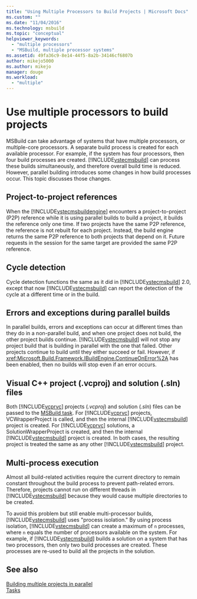 ```yaml
---
title: "Using Multiple Processors to Build Projects | Microsoft Docs"
ms.custom: ""
ms.date: "11/04/2016"
ms.technology: msbuild
ms.topic: "conceptual"
helpviewer_keywords: 
  - "multiple processors"
  - "MSBuild, multiple processor systems"
ms.assetid: 49fa36c9-8e14-44f5-8a2b-34146cf6807b
author: mikejo5000
ms.author: mikejo
manager: douge
ms.workload: 
  - "multiple"
---
```

# Use multiple processors to build projects
MSBuild can take advantage of systems that have multiple processors, or multiple-core processors. A separate build process is created for each available processor. For example, if the system has four processors, then four build processes are created. [!INCLUDE[vstecmsbuild](../extensibility/internals/includes/vstecmsbuild_md.md)] can process these builds simultaneously, and therefore overall build time is reduced. However, parallel building introduces some changes in how build processes occur. This topic discusses those changes.  
  
## Project-to-project references  
 When the [!INCLUDE[vstecmsbuildengine](../msbuild/includes/vstecmsbuildengine_md.md)] encounters a project-to-project (P2P) reference while it is using parallel builds to build a project, it builds the reference only one time. If two projects have the same P2P reference, the reference is not rebuilt for each project. Instead, the build engine returns the same P2P reference to both projects that depend on it. Future requests in the session for the same target are provided the same P2P reference.  
  
## Cycle detection  
 Cycle detection functions the same as it did in [!INCLUDE[vstecmsbuild](../extensibility/internals/includes/vstecmsbuild_md.md)] 2.0, except that now [!INCLUDE[vstecmsbuild](../extensibility/internals/includes/vstecmsbuild_md.md)] can report the detection of the cycle at a different time or in the build.  
  
## Errors and exceptions during parallel builds  
 In parallel builds, errors and exceptions can occur at different times than they do in a non-parallel build, and when one project does not build, the other project builds continue. [!INCLUDE[vstecmsbuild](../extensibility/internals/includes/vstecmsbuild_md.md)] will not stop any project build that is building in parallel with the one that failed. Other projects continue to build until they either succeed or fail. However, if <xref:Microsoft.Build.Framework.IBuildEngine.ContinueOnError%2A> has been enabled, then no builds will stop even if an error occurs.  
  
## Visual C++ project (.vcproj) and solution (.sln) files  
 Both [!INCLUDE[vcprvc](../code-quality/includes/vcprvc_md.md)] projects (*.vcproj*) and solution (*.sln*) files can be passed to the [MSBuild task](../msbuild/msbuild-task.md). For [!INCLUDE[vcprvc](../code-quality/includes/vcprvc_md.md)] projects, VCWrapperProject is called, and then the internal [!INCLUDE[vstecmsbuild](../extensibility/internals/includes/vstecmsbuild_md.md)] project is created. For [!INCLUDE[vcprvc](../code-quality/includes/vcprvc_md.md)] solutions, a SolutionWrapperProject is created, and then the internal [!INCLUDE[vstecmsbuild](../extensibility/internals/includes/vstecmsbuild_md.md)] project is created. In both cases, the resulting project is treated the same as any other [!INCLUDE[vstecmsbuild](../extensibility/internals/includes/vstecmsbuild_md.md)] project.  
  
## Multi-process execution  
 Almost all build-related activities require the current directory to remain constant throughout the build process to prevent path-related errors. Therefore, projects cannot run on different threads in [!INCLUDE[vstecmsbuild](../extensibility/internals/includes/vstecmsbuild_md.md)] because they would cause multiple directories to be created.  
  
 To avoid this problem but still enable multi-processor builds, [!INCLUDE[vstecmsbuild](../extensibility/internals/includes/vstecmsbuild_md.md)] uses "process isolation." By using process isolation, [!INCLUDE[vstecmsbuild](../extensibility/internals/includes/vstecmsbuild_md.md)] can create a maximum of `n` processes, where `n` equals the number of processors available on the system. For example, if [!INCLUDE[vstecmsbuild](../extensibility/internals/includes/vstecmsbuild_md.md)] builds a solution on a system that has two processors, then only two build processes are created. These processes are re-used to build all the projects in the solution.  
  
## See also  
 [Building multiple projects in parallel](../msbuild/building-multiple-projects-in-parallel-with-msbuild.md)   
 [Tasks](../msbuild/msbuild-tasks.md)